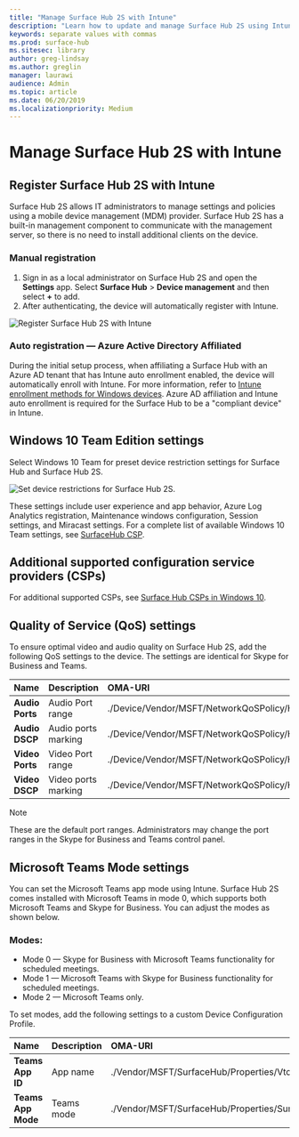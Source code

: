 ```yaml
---
title: "Manage Surface Hub 2S with Intune"
description: "Learn how to update and manage Surface Hub 2S using Intune."
keywords: separate values with commas
ms.prod: surface-hub
ms.sitesec: library
author: greg-lindsay
ms.author: greglin
manager: laurawi
audience: Admin
ms.topic: article
ms.date: 06/20/2019
ms.localizationpriority: Medium
---
```


# Manage Surface Hub 2S with Intune

## Register Surface Hub 2S with Intune

Surface Hub 2S allows IT administrators to manage settings and policies using a mobile device management (MDM) provider. Surface Hub 2S has a built-in management component to communicate with the management server, so there is no need to install additional clients on the device.

### Manual registration

1. Sign in as a local administrator on Surface Hub 2S and open the **Settings** app. Select **Surface Hub** > **Device management** and then select **+** to add.
2. After authenticating, the device will automatically register with Intune.

 ![Register Surface Hub 2S with Intune](images/sh2-set-intune1.png)<br>

### Auto registration — Azure Active Directory Affiliated

During the initial setup process, when affiliating a Surface Hub with an Azure AD tenant that has Intune auto enrollment enabled, the device will automatically enroll with Intune. For more information, refer to [Intune enrollment methods for Windows devices](https://docs.microsoft.com/intune/enrollment/windows-enrollment-methods). Azure AD affiliation and Intune auto enrollment is required for the Surface Hub to be a "compliant device" in Intune. 

## Windows 10 Team Edition settings

Select Windows 10 Team for preset device restriction settings for Surface Hub and Surface Hub 2S.

 ![Set device restrictions for Surface Hub 2S.](images/sh2-set-intune3.png) <br>

These settings include user experience and app behavior, Azure Log Analytics registration, Maintenance windows configuration, Session settings, and Miracast settings. For a complete list of available Windows 10 Team settings, see [SurfaceHub CSP](https://docs.microsoft.com/windows/client-management/mdm/surfacehub-csp).

## Additional supported configuration service providers (CSPs)

For additional supported CSPs, see [Surface Hub CSPs in Windows 10](https://docs.microsoft.com/windows/client-management/mdm/configuration-service-provider-reference#surfacehubcspsupport).

## Quality of Service (QoS) settings

To ensure optimal video and audio quality on Surface Hub 2S, add the following QoS settings to the device. The settings are identical for Skype for Business and Teams.

|**Name**|**Description**|**OMA-URI**|**Type**|**Value**|
|:------ |:------------- |:--------- |:------ |:------- |
|**Audio Ports**| Audio Port range | ./Device/Vendor/MSFT/NetworkQoSPolicy/HubAudio/SourcePortMatchCondition | String  | 50000-50019 |
|**Audio DSCP**| Audio ports marking | ./Device/Vendor/MSFT/NetworkQoSPolicy/HubAudio/DSCPAction | Integer | 46 |
|**Video Ports**| Video Port range | ./Device/Vendor/MSFT/NetworkQoSPolicy/HubVideo/SourcePortMatchCondition | String  | 50020-50039 |
|**Video DSCP**| Video ports marking | ./Device/Vendor/MSFT/NetworkQoSPolicy/HubVideo/DSCPAction | Integer | 34 |

> [!NOTE]
> These are the default port ranges. Administrators may change the port ranges in the Skype for Business and Teams control panel.

## Microsoft Teams Mode settings

You can set the Microsoft Teams app mode using Intune. Surface Hub 2S comes installed with Microsoft Teams in mode 0, which supports both Microsoft Teams and Skype for Business. You can adjust the modes as shown below.

### Modes:

- Mode 0 — Skype for Business with Microsoft Teams functionality for scheduled meetings.
- Mode 1 — Microsoft Teams with Skype for Business functionality for scheduled meetings.
- Mode 2 — Microsoft Teams only.

To set modes, add the following settings to a custom Device Configuration Profile.

|**Name**|**Description**|**OMA-URI**|**Type**|**Value**|
|:--- |:--- |:--- |:--- |:--- |
|**Teams App ID**|App name|./Vendor/MSFT/SurfaceHub/Properties/VtcAppPackageId|String| Microsoft.MicrosoftTeamsforSurfaceHub_8wekyb3d8bbwe!Teams|
|**Teams App Mode**|Teams mode|./Vendor/MSFT/SurfaceHub/Properties/SurfaceHubMeetingMode|Integer| 0 or 1 or 2|

